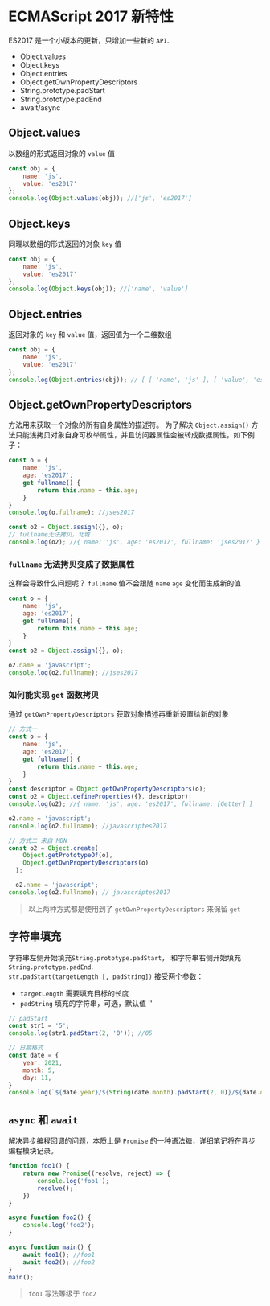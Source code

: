 # ECMAScript 2017 新特性
ES2017 是一个小版本的更新，只增加一些新的 `API`.
* Object.values
* Object.keys
* Object.entries
* Object.getOwnPropertyDescriptors
* String.prototype.padStart
* String.prototype.padEnd
* await/async

## Object.values
以数组的形式返回对象的 `value` 值
```javascript
const obj = {
    name: 'js',
    value: 'es2017'
};
console.log(Object.values(obj)); //['js', 'es2017']
```

## Object.keys
同理以数组的形式返回的对象 `key` 值
```javascript
const obj = {
    name: 'js',
    value: 'es2017'
};
console.log(Object.keys(obj)); //['name', 'value']
```

## Object.entries
返回对象的 `key` 和 `value` 值，返回值为一个二维数组
```javascript
const obj = {
    name: 'js',
    value: 'es2017'
};
console.log(Object.entries(obj)); // [ [ 'name', 'js' ], [ 'value', 'es2017' ] ]
```

## Object.getOwnPropertyDescriptors
方法用来获取一个对象的所有自身属性的描述符。
为了解决 `Object.assign()` 方法只能浅拷贝对象自身可枚举属性，并且访问器属性会被转成数据属性，如下例子：
```javascript
const o = {
    name: 'js',
    age: 'es2017',
    get fullname() {
        return this.name + this.age;
    }
}
console.log(o.fullname); //jses2017

const o2 = Object.assign({}, o);
// fullname无法拷贝，北城
console.log(o2); //{ name: 'js', age: 'es2017', fullname: 'jses2017' }
```

### `fullname` 无法拷贝变成了数据属性
这样会导致什么问题呢？ `fullname` 值不会跟随 `name` `age` 变化而生成新的值
```javascript
const o = {
    name: 'js',
    age: 'es2017',
    get fullname() {
        return this.name + this.age;
    }
}
const o2 = Object.assign({}, o);

o2.name = 'javascript';
console.log(o2.fullname); //jses2017
```

### 如何能实现 `get` 函数拷贝
通过 `getOwnPropertyDescriptors` 获取对象描述再重新设置给新的对象
```javascript
// 方式一
const o = {
    name: 'js',
    age: 'es2017',
    get fullname() {
        return this.name + this.age;
    }
}
const descriptor = Object.getOwnPropertyDescriptors(o);
const o2 = Object.defineProperties({}, descriptor);
console.log(o2); //{ name: 'js', age: 'es2017', fullname: [Getter] }

o2.name = 'javascript';
console.log(o2.fullname); //javascriptes2017

// 方式二 来自 MDN
const o2 = Object.create(
    Object.getPrototypeOf(o),
    Object.getOwnPropertyDescriptors(o)
  );

  o2.name = 'javascript';
console.log(o2.fullname); // javascriptes2017
```
> 以上两种方式都是使用到了 `getOwnPropertyDescriptors` 来保留 `get`

## 字符串填充
字符串左侧开始填充`String.prototype.padStart`， 和字符串右侧开始填充`String.prototype.padEnd`.   
`str.padStart(targetLength [, padString])`
接受两个参数：
* `targetLength` 需要填充目标的长度
* `padString` 填充的字符串，可选，默认值 ''
```javascript
// padStart
const str1 = '5';
console.log(str1.padStart(2, '0')); //05

// 日期格式
const date = {
    year: 2021,
    month: 5,
    day: 11,
}
console.log(`${date.year}/${String(date.month).padStart(2, 0)}/${date.day}`); //2021/05/11 
```

## `async` 和 `await`
解决异步编程回调的问题，本质上是 `Promise` 的一种语法糖，详细笔记将在异步编程模块记录。
```javascript
function foo1() {
    return new Promise((resolve, reject) => {
        console.log('foo1');
        resolve();
    })
}

async function foo2() {
    console.log('foo2');
}

async function main() {
    await foo1(); //foo1
    await foo2(); //foo2
}
main();
```
> `foo1` 写法等级于 `foo2`